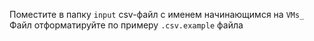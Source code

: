 Поместите в папку `input` csv-файл с именем начинающимся на `VMs_`  
Файл отформатируйте по примеру `.csv.example` файла